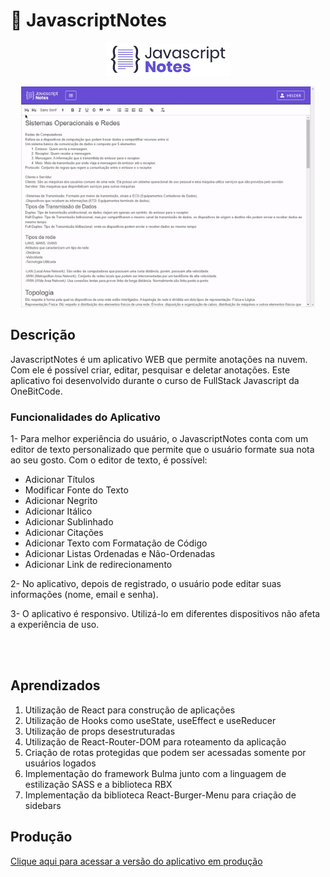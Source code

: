 # 🚀 JavascriptNotes

<p align="center">
    <img src="src/assets/images/logo.png" alt="" width="200">
</p>

<p align="center">
    <img src="src/assets/to_readme/javascriptnotes.gif" width="470"></img>
</p>


## Descrição
JavascriptNotes é um aplicativo WEB que permite anotações na nuvem. Com ele é possível criar, editar, pesquisar e deletar anotações. Este aplicativo foi desenvolvido durante o curso de FullStack Javascript da OneBitCode.

### Funcionalidades do Aplicativo
1- Para melhor experiência do usuário, o JavascriptNotes conta com um editor de texto personalizado que permite que o usuário formate sua nota ao seu gosto. Com o editor de texto, é possível:

<ul>
    <li>Adicionar Títulos</li>
    <li>Modificar Fonte do Texto</li>
    <li>Adicionar Negrito</li>
    <li>Adicionar Itálico</li>
    <li>Adicionar Sublinhado</li>
    <li>Adicionar Citações</li>
    <li>Adicionar Texto com Formatação de Código</li>
    <li>Adicionar Listas Ordenadas e Não-Ordenadas</li>
    <li>Adicionar Link de redirecionamento</li>
</ul>


2- No aplicativo, depois de registrado, o usuário pode editar suas informações (nome, email e senha).

3- O aplicativo é responsivo. Utilizá-lo em diferentes dispositivos não afeta a experiência de uso.



<br/>
<br/>

## Aprendizados

<ol>
    <li>Utilização de React para construção de aplicações</li>
    <li>Utilização de Hooks como useState, useEffect e useReducer</li>
    <li>Utilização de props desestruturadas</li>
    <li>Utilização de React-Router-DOM para roteamento da aplicação</li>
    <li>Criação de rotas protegidas que podem ser acessadas somente por usuários logados</li>
    <li>Implementação do framework Bulma junto com a linguagem de estilização SASS e a biblioteca RBX</li>
    <li>Implementação da biblioteca React-Burger-Menu para criação de sidebars</li>
</ol>


## Produção
<a href="https://javascriptnotes.onrender.com">Clique aqui para acessar a versão do aplicativo em produção</a>